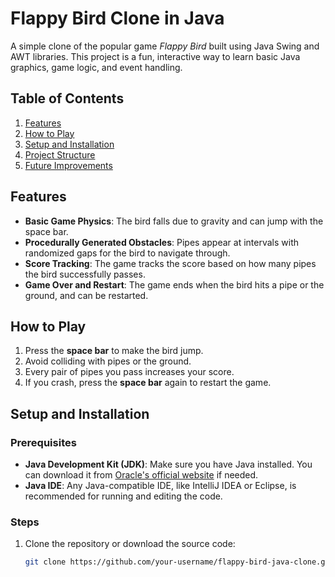 # Flappy Bird Clone in Java

A simple clone of the popular game *Flappy Bird* built using Java Swing and AWT libraries. This project is a fun, interactive way to learn basic Java graphics, game logic, and event handling.

## Table of Contents
1. [Features](#features)
2. [How to Play](#how-to-play)
3. [Setup and Installation](#setup-and-installation)
4. [Project Structure](#project-structure)
5. [Future Improvements](#future-improvements)

## Features
- **Basic Game Physics**: The bird falls due to gravity and can jump with the space bar.
- **Procedurally Generated Obstacles**: Pipes appear at intervals with randomized gaps for the bird to navigate through.
- **Score Tracking**: The game tracks the score based on how many pipes the bird successfully passes.
- **Game Over and Restart**: The game ends when the bird hits a pipe or the ground, and can be restarted.



## How to Play
1. Press the **space bar** to make the bird jump.
2. Avoid colliding with pipes or the ground.
3. Every pair of pipes you pass increases your score.
4. If you crash, press the **space bar** again to restart the game.

## Setup and Installation

### Prerequisites
- **Java Development Kit (JDK)**: Make sure you have Java installed. You can download it from [Oracle's official website](https://www.oracle.com/java/technologies/javase-downloads.html) if needed.
- **Java IDE**: Any Java-compatible IDE, like IntelliJ IDEA or Eclipse, is recommended for running and editing the code.

### Steps
1. Clone the repository or download the source code:
   ```bash
   git clone https://github.com/your-username/flappy-bird-java-clone.git

